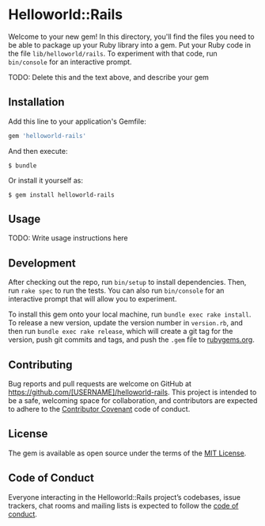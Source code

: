 # Helloworld::Rails

Welcome to your new gem! In this directory, you'll find the files you need to be able to package up your Ruby library into a gem. Put your Ruby code in the file `lib/helloworld/rails`. To experiment with that code, run `bin/console` for an interactive prompt.

TODO: Delete this and the text above, and describe your gem

## Installation

Add this line to your application's Gemfile:

```ruby
gem 'helloworld-rails'
```

And then execute:

    $ bundle

Or install it yourself as:

    $ gem install helloworld-rails

## Usage

TODO: Write usage instructions here

## Development

After checking out the repo, run `bin/setup` to install dependencies. Then, run `rake spec` to run the tests. You can also run `bin/console` for an interactive prompt that will allow you to experiment.

To install this gem onto your local machine, run `bundle exec rake install`. To release a new version, update the version number in `version.rb`, and then run `bundle exec rake release`, which will create a git tag for the version, push git commits and tags, and push the `.gem` file to [rubygems.org](https://rubygems.org).

## Contributing

Bug reports and pull requests are welcome on GitHub at https://github.com/[USERNAME]/helloworld-rails. This project is intended to be a safe, welcoming space for collaboration, and contributors are expected to adhere to the [Contributor Covenant](http://contributor-covenant.org) code of conduct.

## License

The gem is available as open source under the terms of the [MIT License](https://opensource.org/licenses/MIT).

## Code of Conduct

Everyone interacting in the Helloworld::Rails project’s codebases, issue trackers, chat rooms and mailing lists is expected to follow the [code of conduct](https://github.com/[USERNAME]/helloworld-rails/blob/master/CODE_OF_CONDUCT.md).
